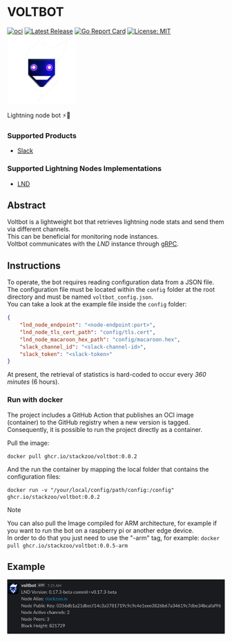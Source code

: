 # VOLTBOT
[![oci](https://github.com/stackzoo/voltbot/actions/workflows/oci.yaml/badge.svg)](https://github.com/stackzoo/voltbot/actions/workflows/oci.yaml)
[![Latest Release](https://img.shields.io/github/release/stackzoo/voltbot.svg)](https://github.com/stackzoo/voltbot/releases/latest)
[![Go Report Card](https://goreportcard.com/badge/github.com/stackzoo/voltbot)](https://goreportcard.com/report/github.com/stackzoo/voltbot)
[![License: MIT](https://img.shields.io/badge/License-MIT-yellow.svg)](https://opensource.org/licenses/MIT)  
<img src="images/voltbot-logo-nobg.png" alt="logo" width="160"/>

Lightning node bot ⚡🤖

### Supported Products

- [Slack](https://slack.com/)

### Supported Lightning Nodes Implementations

- [LND](https://github.com/lightningnetwork/lnd)

## Abstract
Voltbot is a lightweight bot that retrieves lightning node stats and send them via different channels.  
This can be beneficial for monitoring node instances.  
Voltbot communicates with the *LND* instance through [gRPC](https://grpc.io/).  



## Instructions

To operate, the bot requires reading configuration data from a JSON file.  
The configuration file must be located within the `config` folder at the root directory and must be named `voltbot_config.json`.  
You can take a look at the example file inside the `config` folder:  
```json
{
    "lnd_node_endpoint": "<node-endpoint:port>",
    "lnd_node_tls_cert_path": "config/tls.cert",
    "lnd_node_macaroon_hex_path": "config/macaroon.hex",
    "slack_channel_id": "<slack-channel-id>",
    "slack_token": "<slack-token>"
}
```  
At present, the retrieval of statistics is hard-coded to occur every *360 minutes* (6 hours).  

### Run with docker
The project includes a GitHub Action that publishes an OCI image (container) to the GitHub registry when a new version is tagged.  
Consequently, it is possible to run the project directly as a container.  
  
  
Pull the image:  
```console
docker pull ghcr.io/stackzoo/voltbot:0.0.2
```  
And the run the container by mapping the local folder that contains the configuration files:  
```console
docker run -v "/your/local/config/path/config:/config" ghcr.io/stackzoo/voltbot:0.0.2
```  

>[!Note]
> You can also pull the Image compiled for ARM architecture, for example if you want to run the bot on a raspberry pi or another edge device.  
> In order to do that you just need to use the "-arm" tag, for example: `docker pull ghcr.io/stackzoo/voltbot:0.0.5-arm`


## Example

<img src="images/slack-message.png" alt="logo" width="900"/>


